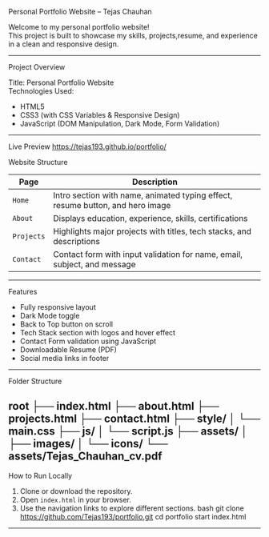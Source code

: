 Personal Portfolio Website – Tejas Chauhan

Welcome to my personal portfolio website!  
This project is built to showcase my skills, projects,resume, and experience in a clean and responsive design.

---

Project Overview

Title: Personal Portfolio Website  
Technologies Used:  
- HTML5  
- CSS3 (with CSS Variables & Responsive Design)  
- JavaScript (DOM Manipulation, Dark Mode, Form Validation)

---

 Live Preview
https://tejas193.github.io/portfolio/

Website Structure

| Page        | Description                                                                 |
|-------------|-----------------------------------------------------------------------------|
| `Home`      | Intro section with name, animated typing effect, resume button, and hero image |
| `About`     | Displays education, experience, skills, certifications                      |
| `Projects`  | Highlights major projects with titles, tech stacks, and descriptions        |
| `Contact`   | Contact form with input validation for name, email, subject, and message    |

---

Features

- Fully responsive layout
- Dark Mode toggle 
- Back to Top button on scroll
- Tech Stack section with logos and hover effect
- Contact Form validation using JavaScript
- Downloadable Resume (PDF)
- Social media links in footer

---

 Folder Structure

 root
├── index.html
├── about.html
├── projects.html
├── contact.html
├── style/
│   └── main.css
├── js/
│   └── script.js
├── assets/
│   ├── images/
│   └── icons/
└── assets/Tejas_Chauhan_cv.pdf
---

 How to Run Locally

1. Clone or download the repository.
2. Open `index.html` in your browser.
3. Use the navigation links to explore different sections.
bash
git clone https://github.com/Tejas193/portfolio.git
cd portfolio
start index.html

---
